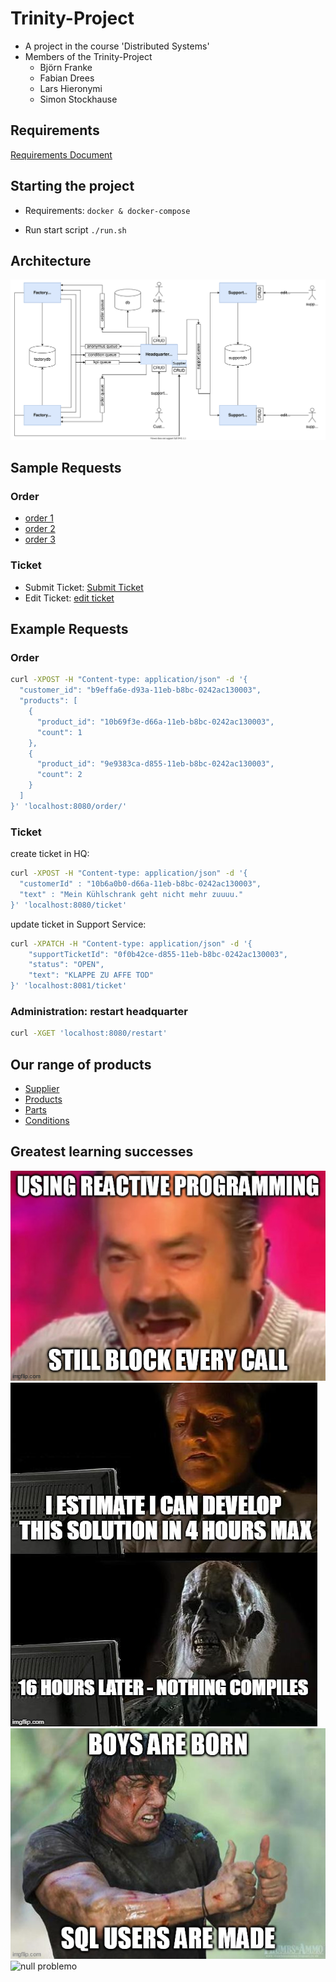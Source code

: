 # Trinity-Project

- A project in the course 'Distributed Systems'
- Members of the Trinity-Project
  - Björn Franke
  - Fabian Drees
  - Lars Hieronymi
  - Simon Stockhause

## Requirements

[Requirements Document](./docs/Requirements%20für%20eFridge.com.pdf)

## Starting the project

- Requirements: `docker & docker-compose`

- Run start script `./run.sh`

## Architecture

![architecture](./img/architecture.svg)

## Sample Requests

### Order

- [order 1](./docs/requests/orderRequest.json)
- [order 2](./docs/requests/orderRequest2.json)
- [order 3](./docs/requests/orderRequest3.json)

### Ticket

- Submit Ticket: [Submit Ticket](./docs/requests/supportTicketRequest.json)
- Edit Ticket: [edit ticket](./doc/requests/supportTicketText.json)

## Example Requests

### Order

```bash
curl -XPOST -H "Content-type: application/json" -d '{
  "customer_id": "b9effa6e-d93a-11eb-b8bc-0242ac130003",
  "products": [
    {
      "product_id": "10b69f3e-d66a-11eb-b8bc-0242ac130003",
      "count": 1
    },
    {
      "product_id": "9e9383ca-d855-11eb-b8bc-0242ac130003",
      "count": 2
    }
  ]
}' 'localhost:8080/order/'
```


### Ticket

create ticket in HQ:

```bash
curl -XPOST -H "Content-type: application/json" -d '{
  "customerId" : "10b6a0b0-d66a-11eb-b8bc-0242ac130003",
  "text" : "Mein Kühlschrank geht nicht mehr zuuuu."
}' 'localhost:8080/ticket'
```


update ticket in Support Service:
```bash
curl -XPATCH -H "Content-type: application/json" -d '{
	"supportTicketId": "0f0b42ce-d855-11eb-b8bc-0242ac130003",
	"status": "OPEN",
	"text": "KLAPPE ZU AFFE TOD"
}' 'localhost:8081/ticket'
```
### Administration: restart headquarter

```bash
curl -XGET 'localhost:8080/restart'
```

## Our range of products

- [Supplier](./docs/supplier.md)
- [Products](./docs/products.md)
- [Parts](./docs/parts.md)
- [Conditions](./docs/conditions.md)

## Greatest learning successes

![reactive programming](./img/reactiveprogramming.jpg)
![estimated solution](./img/estimated-solution.jpg)
![database dev](./img/database-dev.jpg)
![null problemo](./img/null-problem-löser.png)